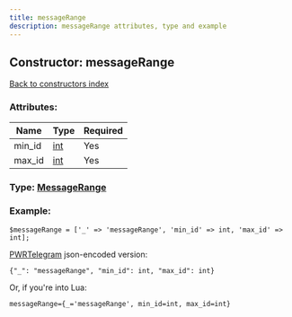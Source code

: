 ```yaml
---
title: messageRange
description: messageRange attributes, type and example
---
```

## Constructor: messageRange  
[Back to constructors index](index.md)



### Attributes:

| Name     |    Type       | Required |
|----------|---------------|----------|
|min\_id|[int](../types/int.md) | Yes|
|max\_id|[int](../types/int.md) | Yes|



### Type: [MessageRange](../types/MessageRange.md)


### Example:

```
$messageRange = ['_' => 'messageRange', 'min_id' => int, 'max_id' => int];
```  

[PWRTelegram](https://pwrtelegram.xyz) json-encoded version:

```
{"_": "messageRange", "min_id": int, "max_id": int}
```


Or, if you're into Lua:  


```
messageRange={_='messageRange', min_id=int, max_id=int}

```


